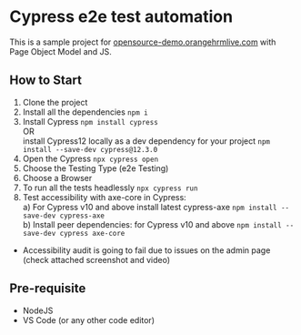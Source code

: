 # Cypress e2e test automation
This is a sample project for [opensource-demo.orangehrmlive.com](https://opensource-demo.orangehrmlive.com/web/index.php/auth/login) with Page Object Model and JS. 


## How to Start
1. Clone the project
2.  Install all the dependencies ```npm i```
3. Install Cypress ```npm install cypress```   
  OR  
install Cypress12 locally as a dev dependency for your project ```npm install --save-dev cypress@12.3.0``` 
4. Open the Cypress ```npx cypress open```
5. Choose the Testing Type (e2e Testing)
6. Choose a Browser
7. To run all the tests headlessly ```npx cypress run```
8. Test accessibility with axe-core in Cypress:  
    a) For Cypress v10 and above install latest cypress-axe ```npm install --save-dev cypress-axe```  
    b) Install peer dependencies:
  for Cypress v10 and above
  ```npm install --save-dev cypress axe-core```
  * Accessibility audit is going to fail due to issues on the admin page (check attached screenshot and video)


## Pre-requisite
- NodeJS
- VS Code (or any other code editor)
